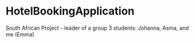 # HotelBookingApplication
South African Project - leader of a group 3 students: Johanna, Asma, and me (Emma)
